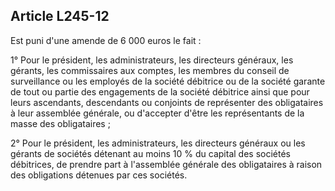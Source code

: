 Article L245-12
----
Est puni d'une amende de 6 000 euros le fait :

1° Pour le président, les administrateurs, les directeurs généraux, les gérants,
les commissaires aux comptes, les membres du conseil de surveillance ou les
employés de la société débitrice ou de la société garante de tout ou partie des
engagements de la société débitrice ainsi que pour leurs ascendants, descendants
ou conjoints de représenter des obligataires à leur assemblée générale, ou
d'accepter d'être les représentants de la masse des obligataires ;

2° Pour le président, les administrateurs, les directeurs généraux ou les
gérants de sociétés détenant au moins 10 % du capital des sociétés débitrices,
de prendre part à l'assemblée générale des obligataires à raison des obligations
détenues par ces sociétés.
